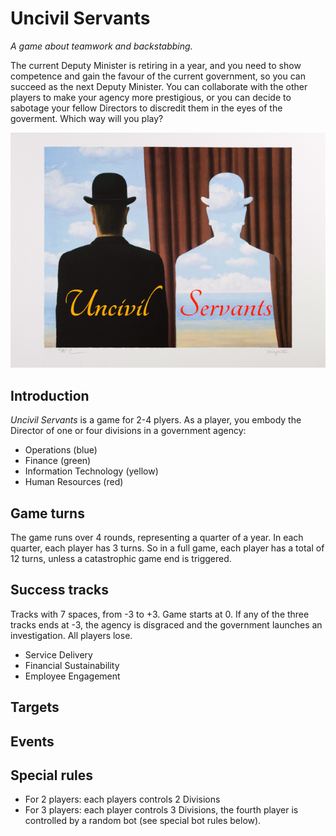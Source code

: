 # Uncivil Servants

_A game about teamwork and backstabbing._

The current Deputy Minister is retiring in a year, and you need to show competence and gain the favour of the current government, so you can succeed as the next Deputy Minister. You can collaborate with the other players to make your agency more prestigious, or you can decide to sabotage your fellow Directors to discredit them in the eyes of the goverment. Which way will you play?

![Uncivil Servants](figures/uncivil_servants.png)

## Introduction

_Uncivil Servants_ is a game for 2-4 plyers. As a player, you embody the Director of one or four divisions in a government agency:

- Operations (blue)
- Finance (green)
- Information Technology (yellow)
- Human Resources (red)

## Game turns

The game runs over 4 rounds, representing a quarter of a year. In each quarter, each player has 3 turns. So in a full game, each player has a total of 12 turns, unless a catastrophic game end is triggered.

## Success tracks

Tracks with 7 spaces, from -3 to +3. Game starts at 0. If any of the three tracks ends at -3, the agency is disgraced and the government launches an investigation. All players lose.

- Service Delivery
- Financial Sustainability
- Employee Engagement

## Targets

## Events

## Special rules

- For 2 players: each players controls 2 Divisions
- For 3 players: each player controls 3 Divisions, the fourth player is controlled by a random bot (see special bot rules below).
  